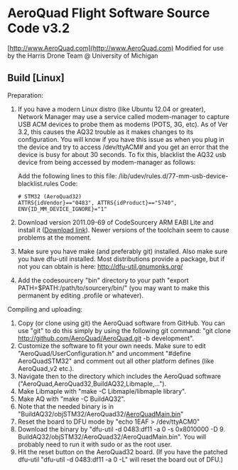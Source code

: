 AeroQuad Flight Software Source Code v3.2
========================================
[http://www.AeroQuad.com](http://www.AeroQuad.com)
Modified for use by the Harris Drone Team @ University of Michigan

Build [Linux]
-----------------------------------------
Preparation:

1. If you have a modern Linux distro (like Ubuntu 12.04 or greater), Network Manager may use a service called modem-manager to capture USB ACM devices to probe them as modems (POTS, 3G, etc). As of Ver 3.2, this causes the AQ32 trouble as it makes changes to its configuration. You will know if you have this issue as when you plug in the device and try to access /dev/ttyACM# and you get an error that the device is busy for about 30 seconds. To fix this, blacklist the AQ32 usb device from being accessed by modem-manager as follows:

    Add the following lines to this file: /lib/udev/rules.d/77-mm-usb-device-blacklist.rules
    Code:
    ```
    # STM32 (AeroQuad32)
    ATTRS{idVendor}=="0483", ATTRS{idProduct}=="5740", ENV{ID_MM_DEVICE_IGNORE}="1"
    ```

2. Download version 2011.09-69 of CodeSourcery ARM EABI Lite and install it ([Download link](https://sourcery.mentor.com/public/gnu_toolchain/arm-none-eabi/arm-2011.09-69-arm-none-eabi-i686-pc-linux-gnu.tar.bz2)). Newer versions of the toolchain seem to cause problems at the moment.
3. Make sure you have make (and preferably git) installed. Also make sure you have dfu-util installed. Most distributions provide a package, but if not you can obtain is here: http://dfu-util.gnumonks.org/
4. Add the codesourcery "bin" directory to your path "export PATH=$PATH:/path/to/sourcery/bin/" (you may want to make this permanent by editing .profile or whatever).


Compiling and uploading:

1. Copy (or clone using git) the AeroQuad software from GitHub.
You can use "git" to do this simply by using the following git command: "git clone http://github.com/AeroQuad/AeroQuad.git -b development".
2. Customize the software to fit your own needs. Make sure to edit "AeroQuad/UserConfiguration.h" and uncomment "#define AeroQuadSTM32" and comment out all other platform defines (like AeroQuad_v2 etc.).
3. Navigate then to the directory which includes the AeroQuad software ("AeroQuad,AeroQuad32,BuildAQ32,Libmaple,...").
4. Make Libmaple with "make -C Libmaple/libmaple library".
5. Make AQ with "make -C BuildAQ32".
6. Note that the needed binary is in "BuildAQ32/objSTM32/AeroQuad32/[AeroQuadMain.bin](BuildAQ32/objSTM32/AeroQuad32/AeroQuadMain.bin?raw=true)"
7. Reset the board to DFU mode by "echo 1EAF > /dev/ttyACM0"
8. Download the binary by "dfu-util -d 0483:df11 -a 0 -s 0x8010000 -D 9. BuildAQ32/objSTM32/AeroQuad32/AeroQuadMain.bin". You will probably need to run it with sudo or as the root user.
9. Hit the reset button on the AeroQuad32 board. (If you have the patched dfu-util "dfu-util -d 0483:df11 -a 0 -L" will reset the board out of DFU.)
